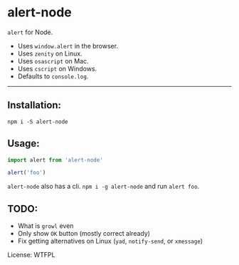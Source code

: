 # alert-node

`alert` for Node.

* Uses `window.alert` in the browser.
* Uses `zenity` on Linux.
* Uses `osascript` on Mac.
* Uses `cscript` on Windows.
* Defaults to `console.log`.

--------

## Installation:

`npm i -S alert-node`

## Usage:

```javascript
import alert from 'alert-node'

alert('foo')
```

`alert-node` also has a cli. `npm i -g alert-node` and run `alert foo`.

## TODO:

* What is `growl` even
* Only show `OK` button (mostly correct already)
* Fix getting alternatives on Linux (`yad`, `notify-send`, or `xmessage`)

License: WTFPL
